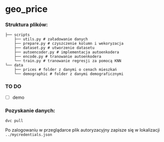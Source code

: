 # geo_price


### Struktura plików:
```
├── scripts
    ├── utils.py # załadowanie danych
    ├── prepare.py # czyszczenie kolumn i wekoryzacja
    ├── dataset.py # utworzenie datasetu
    ├── autoencoder.py # implementacja autoenkodera
    ├── encode.py # tranowanie autoenkodera
    └── train.py # tranowanie regresji za pomocą KNN
└── data
    ├── prices # folder z danymi o cenach mieszkań
    └── demographic # folder z danymi demograficznymi
```

### TO DO
- [ ] demo

### Pozyskanie danych:
```
dvc pull
```
Po zalogowaniu w przeglądarce plik autoryzacyjny zapisze się w lokalizacji `../mycredentials.json`

